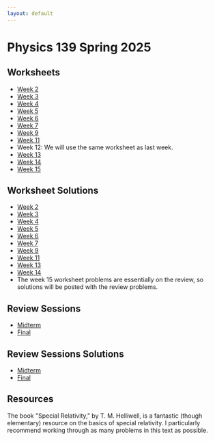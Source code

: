 ```yaml
---
layout: default
---
```

# Physics 139 Spring 2025
## Worksheets
* [Week 2](https://jacoberl.github.io/assets/139/week-2-worksheet.pdf)
* [Week 3](https://jacoberl.github.io/assets/139/week-3-worksheet.pdf)
* [Week 4](https://jacoberl.github.io/assets/139/week-4-worksheet.pdf)
* [Week 5](https://jacoberl.github.io/assets/139/week-5-worksheet.pdf)
* [Week 6](https://jacoberl.github.io/assets/139/week-6-worksheet.pdf)
* [Week 7](https://jacoberl.github.io/assets/139/week-7-worksheet.pdf)
* [Week 9](https://jacoberl.github.io/assets/139/week-9-worksheet.pdf)
* [Week 11](https://jacoberl.github.io/assets/139/week-11-worksheet.pdf)
* Week 12: We will use the same worksheet as last week.
* [Week 13](https://jacoberl.github.io/assets/139/week-13-worksheet.pdf)
* [Week 14](https://jacoberl.github.io/assets/139/week-14-worksheet.pdf)
* [Week 15](https://jacoberl.github.io/assets/139/week-15-worksheet.pdf)

## Worksheet Solutions
* [Week 2](https://jacoberl.github.io/assets/139/week-2-worksheet-solutions.pdf)
* [Week 3](https://jacoberl.github.io/assets/139/week-3-worksheet-solutions.pdf)
* [Week 4](https://jacoberl.github.io/assets/139/week-4-worksheet-solutions.pdf)
* [Week 5](https://jacoberl.github.io/assets/139/week-5-worksheet-solutions.pdf)
* [Week 6](https://jacoberl.github.io/assets/139/week-6-worksheet-solutions.pdf)
* [Week 7](https://jacoberl.github.io/assets/139/week-7-worksheet-solutions.pdf)
* [Week 9](https://jacoberl.github.io/assets/139/week-9-worksheet-solutions.pdf)
* [Week 11](https://jacoberl.github.io/assets/139/week-11-worksheet-solutions.pdf)
* [Week 13](https://jacoberl.github.io/assets/139/week-13-worksheet-solutions.pdf)
* [Week 14](https://jacoberl.github.io/assets/139/week-14-worksheet-solutions.pdf)
* The week 15 worksheet problems are essentially on the review, so solutions will be posted with the review problems.

## Review Sessions
* [Midterm](https://jacoberl.github.io/assets/139/review-problems-1.pdf)
* [Final](https://jacoberl.github.io/assets/139/review-problems-final.pdf)

## Review Sessions Solutions
* [Midterm](https://jacoberl.github.io/assets/139/review-problems-1-solutions.pdf)
* [Final](https://jacoberl.github.io/assets/139/review-problems-final-solutions.pdf)

## Resources
The book "Special Relativity," by T. M. Helliwell, is a fantastic (though elementary) resource on the basics of special relativity. I particularly recommend working through as many problems in this text as possible.
